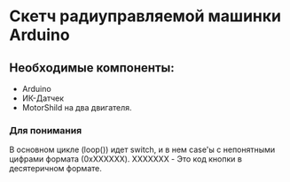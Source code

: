 # Скетч радиуправляемой машинки Arduino

## Необходимые компоненты:

 - Arduino
 - ИК-Датчек
 - MotorShild на два двигателя.

### Для понимания
В основном цикле (loop()) идет switch, и в нем case'ы с непонятными цифрами 
формата (0xXXXXXX). XXXXXXX - Это код кнопки в десятеричном формате. 

